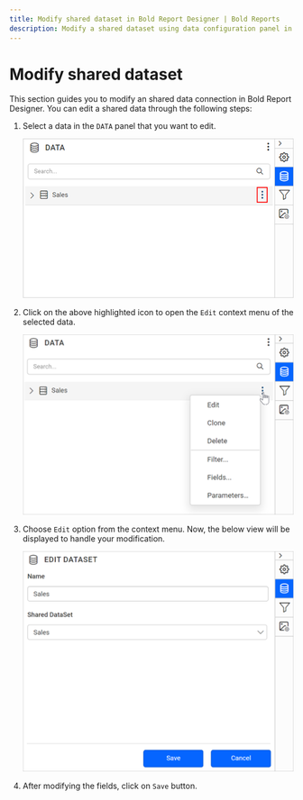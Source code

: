 ```yaml
---
title: Modify shared dataset in Bold Report Designer | Bold Reports
description: Modify a shared dataset using data configuration panel in the Bold Report Designer, to change the data feed for the RDL reports.
---
```


# Modify shared dataset

This section guides you to modify an shared data connection in Bold Report Designer. You can edit a shared data through the following steps:

1. Select a data in the `DATA` panel that you want to edit.

   ![Data item menu icon](/static/assets/on-premise/images/report-designer/manage-data/dataset/data-item-menu-icon.png#width=540px)

2. Click on the above highlighted icon to open the `Edit` context menu of the selected data.

   ![Data panel context menu](/static/assets/on-premise/images/report-designer/manage-data/dataset/data-panel-context-menu.png#width=540px)

3. Choose `Edit` option from the context menu. Now, the below view will be displayed to handle your modification.

   ![Query designer edit view](/static/assets/on-premise/images/report-designer/manage-data/dataset/edit-shared-data-panel.png#width=540px)

4. After modifying the fields, click on `Save` button.